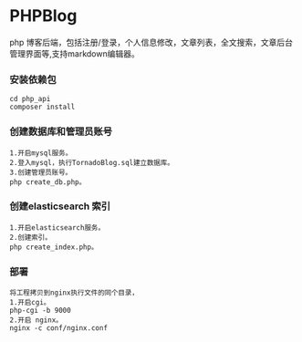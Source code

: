 # PHPBlog

php 博客后端，包括注册/登录，个人信息修改，文章列表，全文搜索，文章后台管理界面等,支持markdown编辑器。

### 安装依赖包
```
cd php_api
composer install
```

### 创建数据库和管理员账号
```
1.开启mysql服务。
2.登入mysql，执行TornadoBlog.sql建立数据库。
3.创建管理员账号。
php create_db.php。
```

### 创建elasticsearch 索引
```
1.开启elasticsearch服务。
2.创建索引。
php create_index.php。
```

### 部署
```
将工程拷贝到nginx执行文件的同个目录，
1.开启cgi。
php-cgi -b 9000
2.开启 nginx。
nginx -c conf/nginx.conf
```


